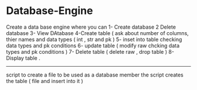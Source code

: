 # Database-Engine
Create a data base engine where you can 
1- Create database 
2 Delete database 
3- View DAtabase 
4-Create table ( ask about number of columns, thier names and data types ( int , str and pk ) 
5- inset into table checking data types and pk conditions 
6- update table ( modify raw chcking data types and pk conditions )
7- Delete table ( delete raw , drop table ) 
8- Display table .


****************************************************************************************************
script to create a file to be used as a database member the script creates the table ( file and insert into it )
